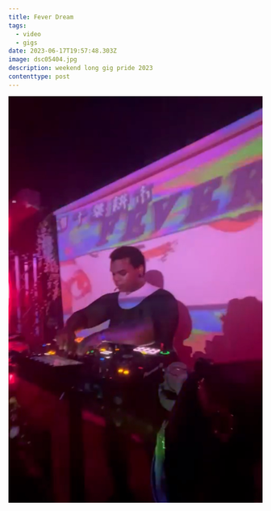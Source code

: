 ```yaml
---
title: Fever Dream
tags:
  - video
  - gigs
date: 2023-06-17T19:57:48.303Z
image: dsc05404.jpg
description: weekend long gig pride 2023
contenttype: post
---
```

![](img_9279.jpg)